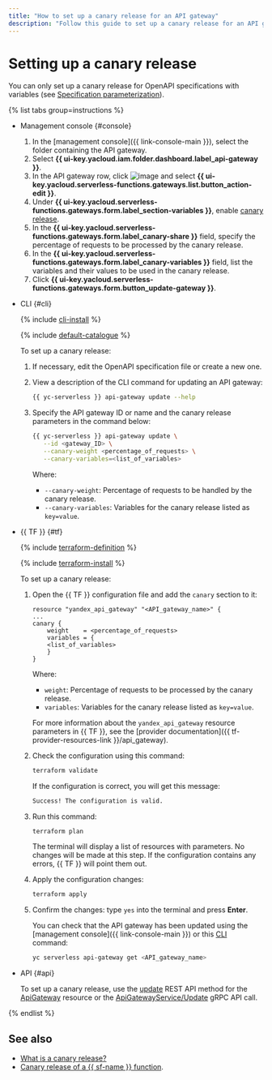 ```yaml
---
title: "How to set up a canary release for an API gateway"
description: "Follow this guide to set up a canary release for an API gateway."
---
```


# Setting up a canary release

You can only set up a canary release for OpenAPI specifications with variables (see [Specification parameterization](../concepts/extensions/parametrization.md)).

{% list tabs group=instructions %}

- Management console {#console}

   1. In the [management console]({{ link-console-main }}), select the folder containing the API gateway.
   1. Select **{{ ui-key.yacloud.iam.folder.dashboard.label_api-gateway }}**.
   1. In the API gateway row, click ![image](../../_assets/options.svg) and select **{{ ui-key.yacloud.serverless-functions.gateways.list.button_action-edit }}**.
   1. Under **{{ ui-key.yacloud.serverless-functions.gateways.form.label_section-variables }}**, enable [canary release](../concepts/extensions/canary.md).
   1. In the **{{ ui-key.yacloud.serverless-functions.gateways.form.label_canary-share }}** field, specify the percentage of requests to be processed by the canary release.
   1. In the **{{ ui-key.yacloud.serverless-functions.gateways.form.label_canary-variables }}** field, list the variables and their values to be used in the canary release.
   1. Click **{{ ui-key.yacloud.serverless-functions.gateways.form.button_update-gateway }}**.

- CLI {#cli}

   {% include [cli-install](../../_includes/cli-install.md) %}

   {% include [default-catalogue](../../_includes/default-catalogue.md) %}

   To set up a canary release:

   1. If necessary, edit the OpenAPI specification file or create a new one.
   1. View a description of the CLI command for updating an API gateway:

      ```bash
      {{ yc-serverless }} api-gateway update --help
      ```

   1. Specify the API gateway ID or name and the canary release parameters in the command below:

      ```bash
      {{ yc-serverless }} api-gateway update \
         --id <gateway_ID> \
         --canary-weight <percentage_of_requests> \
         --canary-variables=<list_of_variables>
      ```

      Where:

      * `--canary-weight`: Percentage of requests to be handled by the canary release.
      * `--canary-variables`: Variables for the canary release listed as `key=value`.

- {{ TF }} {#tf}

   {% include [terraform-definition](../../_tutorials/terraform-definition.md) %}

   {% include [terraform-install](../../_includes/terraform-install.md) %}

   To set up a canary release:

   1. Open the {{ TF }} configuration file and add the `canary` section to it:

      ```hcl
      resource "yandex_api_gateway" "<API_gateway_name>" {
      ...
      canary {
          weight    = <percentage_of_requests>
          variables = {
          <list_of_variables>
          }
      }
      ```

      Where:

      * `weight`: Percentage of requests to be processed by the canary release.
      * `variables`: Variables for the canary release listed as `key=value`.

      For more information about the `yandex_api_gateway` resource parameters in {{ TF }}, see the [provider documentation]({{ tf-provider-resources-link }}/api_gateway).

   1. Check the configuration using this command:

      ```bash
      terraform validate
      ```

      If the configuration is correct, you will get this message:

      ```bash
      Success! The configuration is valid.
      ```

   1. Run this command:

      ```bash
      terraform plan
      ```

      The terminal will display a list of resources with parameters. No changes will be made at this step. If the configuration contains any errors, {{ TF }} will point them out.

   1. Apply the configuration changes:

      ```bash
      terraform apply
      ```

   1. Confirm the changes: type `yes` into the terminal and press **Enter**.

      You can check that the API gateway has been updated using the [management console]({{ link-console-main }}) or this [CLI](../../cli/quickstart.md) command:

      ```bash
      yc serverless api-gateway get <API_gateway_name>
      ```

- API {#api}

   To set up a canary release, use the [update](../apigateway/api-ref/ApiGateway/update.md) REST API method for the [ApiGateway](../apigateway/api-ref/ApiGateway/index.md) resource or the [ApiGatewayService/Update](../apigateway/api-ref/grpc/apigateway_service.md#Update) gRPC API call.

{% endlist %}

## See also

* [What is a canary release?](../concepts/extensions/canary.md)
* [Canary release of a {{ sf-name }} function](../tutorials/canary-release.md).

